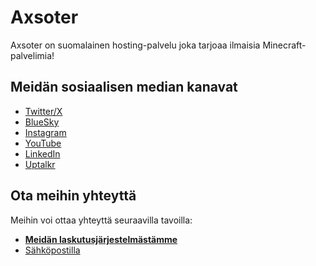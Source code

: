 # Axsoter
Axsoter on suomalainen hosting-palvelu joka tarjoaa ilmaisia Minecraft-palvelimia!

## Meidän sosiaalisen median kanavat
- [Twitter/X](https://twitter.com/axsoter)
- [BlueSky](https://bsky.app/profile/axsoter.com)
- [Instagram](https://www.instagram.com/axsoter)
- [YouTube](https://www.youtube.com/@Axsoter)
- [LinkedIn](https://fi.linkedin.com/company/axsoter)
- [Uptalkr](https://uptalkr.com/profile?id=Axsoter)

## Ota meihin yhteyttä
Meihin voi ottaa yhteyttä seuraavilla tavoilla:
- **[Meidän laskutusjärjestelmästämme](https://billing.axsoter.com/tickets)**
- [Sähköpostilla](mailto:contact@axsoter.com)
